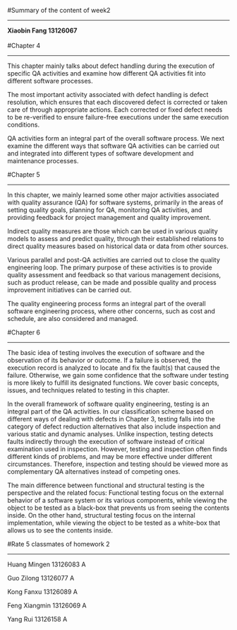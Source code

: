 #Summary of the content of week2
<hr>
<b>Xiaobin Fang 13126067</b>
<br>
<br>
#Chapter 4
<hr>
This chapter mainly talks about  defect handling during the execution of specific QA activities and examine how different QA activities fit into different software processes.

The most important activity associated with defect handling is defect resolution, which
ensures that each discovered defect is corrected or taken care of through appropriate actions.
Each corrected or fixed defect needs to be re-verified to ensure failure-free executions under
the same execution conditions.

QA activities form an integral part of the overall software process. We next examine the
different ways that software QA activities can be carried out and integrated into different
types of software development and maintenance processes.

#Chapter 5
<hr>
In this chapter, we mainly learned some other major activities associated with quality assurance (QA) for software systems, primarily in the areas of setting quality goals, planning for QA, monitoring QA activities, and providing feedback for project management and quality improvement.

Indirect quality measures are those which can be used in various quality models to assess and predict quality, through their established relations to direct quality measures based on historical data or data from other sources.

Various parallel and post-QA activities are carried out to close the quality engineering loop. The primary purpose of these activities is to provide quality assessment and feedback so that various management decisions, such as product release, can be made and possible quality and process improvement initiatives can be carried out.

The quality engineering process forms an integral part of the overall software engineering process, where other concerns, such as cost and schedule, are also considered and managed.

#Chapter 6
<hr>
The basic idea of testing involves the execution of software and the observation of its behavior or outcome. If a failure is observed, the execution record is analyzed to locate and fix the fault(s) that caused the failure. Otherwise, we gain some confidence that the software under testing is more likely to fulfill its designated functions. We cover basic concepts, issues, and techniques related to testing in this chapter.

In the overall framework of software quality engineering, testing is an integral part of the QA activities. In our classification scheme based on different ways of dealing with defects in Chapter 3, testing falls into the category of defect reduction alternatives that also include inspection and various static and dynamic analyses. Unlike inspection, testing detects faults indirectly through the execution of software instead of critical examination used in inspection. However, testing and inspection often finds different kinds of problems, and may be more effective under different circumstances. Therefore, inspection and testing should be viewed more as complementary QA alternatives instead of competing ones.

The main difference between functional and structural testing is the perspective and the related focus: Functional testing focus on the external behavior of a software system or its various components, while viewing the object to be tested as a black-box that prevents us from seeing the contents inside. On the other hand, structural testing focus on the internal implementation, while viewing the object to be tested as a white-box that allows us to see the contents inside.

#Rate 5 classmates of homework 2
<hr>
Huang Mingen 13126083 A

Guo Zilong 13126077 A

Kong Fanxu 13126089 A

Feng Xiangmin 13126069 A

Yang Rui 13126158 A